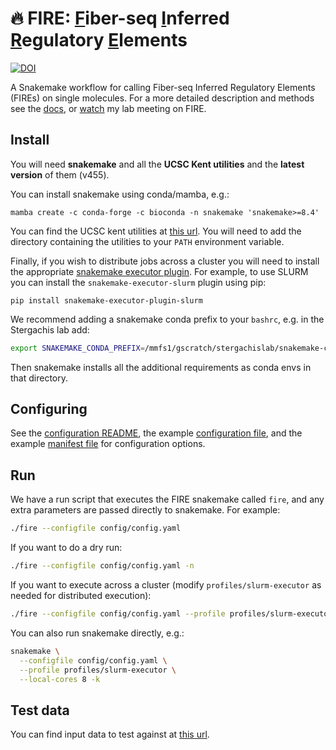 # 🔥 **FIRE**: <ins>F</ins>iber-seq <ins>I</ins>nferred <ins>R</ins>egulatory <ins>E</ins>lements

[![DOI](https://zenodo.org/badge/561430995.svg)](https://zenodo.org/doi/10.5281/zenodo.10023811)

A Snakemake workflow for calling Fiber-seq Inferred Regulatory Elements (FIREs) on single molecules. For a more detailed description and methods see the [docs](/docs/README.md), or [watch](https://youtu.be/RiZrMltAiWM?si=sSo64goaNQxgyfcc) my lab meeting on FIRE.

## Install

You will need **snakemake** and all the **UCSC Kent utilities** and the **latest version** of them (v455).

You can install snakemake using conda/mamba, e.g.:
```
mamba create -c conda-forge -c bioconda -n snakemake 'snakemake>=8.4'
```

You can find the UCSC kent utilities at [this url](http://hgdownload.soe.ucsc.edu/admin/exe/). You will need to add the directory containing the utilities to your `PATH` environment variable.

Finally, if you wish to distribute jobs across a cluster you will need to install the appropriate [snakemake executor plugin](https://snakemake.github.io/snakemake-plugin-catalog/). For example, to use SLURM you can install the `snakemake-executor-slurm` plugin using pip:
```  
pip install snakemake-executor-plugin-slurm
```

We recommend adding a snakemake conda prefix to your `bashrc`, e.g. in the Stergachis lab add:
```bash
export SNAKEMAKE_CONDA_PREFIX=/mmfs1/gscratch/stergachislab/snakemake-conda-envs
```
Then snakemake installs all the additional requirements as conda envs in that directory.

## Configuring

See the [configuration README](`config/README.md`), the example [configuration file](`config/config.yaml`), and the example [manifest file](`config/config.tbl`) for configuration options.


## Run

We have a run script that executes the FIRE snakemake called `fire`, and any extra parameters are passed directly to snakemake. For example:

```bash
./fire --configfile config/config.yaml
```

If you want to do a dry run:

```bash
./fire --configfile config/config.yaml -n
```

If you want to execute across a cluster (modify `profiles/slurm-executor` as needed for distributed execution):

```bash
./fire --configfile config/config.yaml --profile profiles/slurm-executor
```

You can also run snakemake directly, e.g.:

```bash
snakemake \
  --configfile config/config.yaml \
  --profile profiles/slurm-executor \
  --local-cores 8 -k
```

## Test data

You can find input data to test against at [this url](https://s3-us-west-2.amazonaws.com/stergachis-public1/index.html?prefix=Projects/Phased-GM12878/fire-test/).
